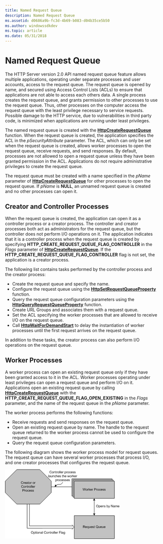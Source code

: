 ```yaml
---
title: Named Request Queue
description: Named Request Queue
ms.assetid: d0686a9b-fc3d-4b69-b083-d04b35ce5b50
ms.author: windowssdkdev
ms.topic: article
ms.date: 05/31/2018
---
```


# Named Request Queue

The HTTP Server version 2.0 API named request queue feature allows multiple applications, operating under separate processes and user accounts, access to the request queue. The request queue is opened by name, and secured using Access Control Lists (ACLs) to ensure that applications are not able to access each others data. A single process creates the request queue, and grants permission to other processes to use the request queue. Thus, other processes on the computer access the request queue with the least privilege necessary to service requests. Possible damage to the HTTP service, due to vulnerabilities in third party code, is minimized when applications are running under least privileges.

The named request queue is created with the [**HttpCreateRequestQueue**](/windows/desktop/api/Http/nf-http-httpcreaterequestqueue) function. When the request queue is created, the application specifies the ACL in the *pSecurityAttribute* parameter. The ACL, which can only be set when the request queue is created, allows worker processes to open the request queue, receive requests, and send responses. By default, processes are not allowed to open a request queue unless they have been granted permission in the ACL. Applications do not require administrative privileges to create the request queue.

The request queue must be created with a name specified in the *pName* parameter of [**HttpCreateRequestQueue**](/windows/desktop/api/Http/nf-http-httpcreaterequestqueue) for other processes to open the request queue. If *pName* is **NULL**, an unnamed request queue is created and no other processes can open it.

## Creator and Controller Processes

When the request queue is created, the application can open it as a controller process or a creator process. The controller and creator processes both act as administrators for the request queue, but the controller does not perform I/O operations on it. The application indicates that it is a controller process when the request queue is created by specifying **HTTP\_CREATE\_REQUEST\_QUEUE\_FLAG\_CONTROLLER** in the *Flags* parameter of [**HttpCreateRequestQueue**](/windows/desktop/api/Http/nf-http-httpcreaterequestqueue). If the **HTTP\_CREATE\_REQUEST\_QUEUE\_FLAG\_CONTROLLER** flag is not set, the application is a creator process.

The following list contains tasks performed by the controller process and the creator process:

-   Create the request queue and specify the name.
-   Configure the request queue using the [**HttpSetRequestQueueProperty**](/windows/desktop/api/Http/nf-http-httpsetrequestqueueproperty) function.
-   Query the request queue configuration parameters using the [**HttpQueryRequestQueueProperty**](/windows/desktop/api/Http/nf-http-httpqueryrequestqueueproperty) function.
-   Create URL Groups and associates them with a request queue.
-   Set the ACL specifying the worker processes that are allowed to receive I/O on the request queue.
-   Call [**HttpWaitForDemandStart**](/windows/desktop/api/Http/nf-http-httpwaitfordemandstart) to delay the instantiation of worker processes until the first request arrives on the request queue.

In addition to these tasks, the creator process can also perform I/O operations on the request queue.

## Worker Processes

A worker process can open an existing request queue only if they have been granted access to it in the ACL. Worker processes operating under least privileges can open a request queue and perform I/O on it. Applications open an existing request queue by calling [**HttpCreateRequestQueue**](/windows/desktop/api/Http/nf-http-httpcreaterequestqueue) with the **HTTP\_CREATE\_REQUEST\_QUEUE\_FLAG\_OPEN\_EXISTING** in the *Flags* parameter, and the name of the request queue in the *pName* parameter.

The worker process performs the following functions:

-   Receive requests and send responses on the request queue.
-   Open an existing request queue by name. The handle to the request queue returned to the worker process cannot be used to configure the request queue.
-   Query the request queue configuration parameters.

The following diagram shows the worker process model for request queues. The request queue can have several worker processes that process I/O, and one creator processes that configures the request queue.

![worker process model for request queues](images/namedrequestqueue.png)

 

 




